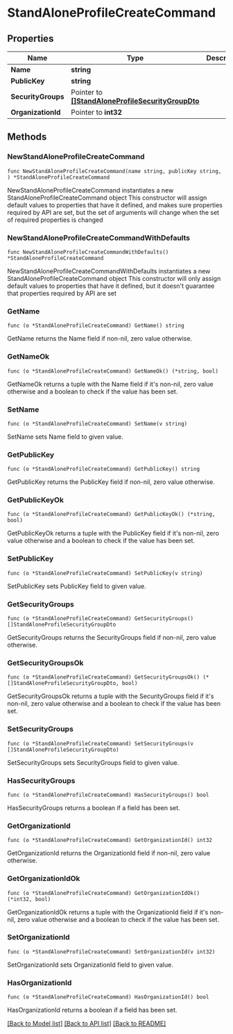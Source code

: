 # StandAloneProfileCreateCommand

## Properties

Name | Type | Description | Notes
------------ | ------------- | ------------- | -------------
**Name** | **string** |  | 
**PublicKey** | **string** |  | 
**SecurityGroups** | Pointer to [**[]StandAloneProfileSecurityGroupDto**](StandAloneProfileSecurityGroupDto.md) |  | [optional] 
**OrganizationId** | Pointer to **int32** |  | [optional] 

## Methods

### NewStandAloneProfileCreateCommand

`func NewStandAloneProfileCreateCommand(name string, publicKey string, ) *StandAloneProfileCreateCommand`

NewStandAloneProfileCreateCommand instantiates a new StandAloneProfileCreateCommand object
This constructor will assign default values to properties that have it defined,
and makes sure properties required by API are set, but the set of arguments
will change when the set of required properties is changed

### NewStandAloneProfileCreateCommandWithDefaults

`func NewStandAloneProfileCreateCommandWithDefaults() *StandAloneProfileCreateCommand`

NewStandAloneProfileCreateCommandWithDefaults instantiates a new StandAloneProfileCreateCommand object
This constructor will only assign default values to properties that have it defined,
but it doesn't guarantee that properties required by API are set

### GetName

`func (o *StandAloneProfileCreateCommand) GetName() string`

GetName returns the Name field if non-nil, zero value otherwise.

### GetNameOk

`func (o *StandAloneProfileCreateCommand) GetNameOk() (*string, bool)`

GetNameOk returns a tuple with the Name field if it's non-nil, zero value otherwise
and a boolean to check if the value has been set.

### SetName

`func (o *StandAloneProfileCreateCommand) SetName(v string)`

SetName sets Name field to given value.


### GetPublicKey

`func (o *StandAloneProfileCreateCommand) GetPublicKey() string`

GetPublicKey returns the PublicKey field if non-nil, zero value otherwise.

### GetPublicKeyOk

`func (o *StandAloneProfileCreateCommand) GetPublicKeyOk() (*string, bool)`

GetPublicKeyOk returns a tuple with the PublicKey field if it's non-nil, zero value otherwise
and a boolean to check if the value has been set.

### SetPublicKey

`func (o *StandAloneProfileCreateCommand) SetPublicKey(v string)`

SetPublicKey sets PublicKey field to given value.


### GetSecurityGroups

`func (o *StandAloneProfileCreateCommand) GetSecurityGroups() []StandAloneProfileSecurityGroupDto`

GetSecurityGroups returns the SecurityGroups field if non-nil, zero value otherwise.

### GetSecurityGroupsOk

`func (o *StandAloneProfileCreateCommand) GetSecurityGroupsOk() (*[]StandAloneProfileSecurityGroupDto, bool)`

GetSecurityGroupsOk returns a tuple with the SecurityGroups field if it's non-nil, zero value otherwise
and a boolean to check if the value has been set.

### SetSecurityGroups

`func (o *StandAloneProfileCreateCommand) SetSecurityGroups(v []StandAloneProfileSecurityGroupDto)`

SetSecurityGroups sets SecurityGroups field to given value.

### HasSecurityGroups

`func (o *StandAloneProfileCreateCommand) HasSecurityGroups() bool`

HasSecurityGroups returns a boolean if a field has been set.

### GetOrganizationId

`func (o *StandAloneProfileCreateCommand) GetOrganizationId() int32`

GetOrganizationId returns the OrganizationId field if non-nil, zero value otherwise.

### GetOrganizationIdOk

`func (o *StandAloneProfileCreateCommand) GetOrganizationIdOk() (*int32, bool)`

GetOrganizationIdOk returns a tuple with the OrganizationId field if it's non-nil, zero value otherwise
and a boolean to check if the value has been set.

### SetOrganizationId

`func (o *StandAloneProfileCreateCommand) SetOrganizationId(v int32)`

SetOrganizationId sets OrganizationId field to given value.

### HasOrganizationId

`func (o *StandAloneProfileCreateCommand) HasOrganizationId() bool`

HasOrganizationId returns a boolean if a field has been set.


[[Back to Model list]](../README.md#documentation-for-models) [[Back to API list]](../README.md#documentation-for-api-endpoints) [[Back to README]](../README.md)


